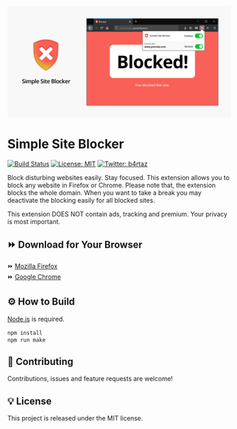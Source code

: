 ![Simple Site Blocker](simple-site-blocker.png)

# Simple Site Blocker

[![Build Status](https://travis-ci.org/b4rtaz/simple-site-blocker.svg?branch=master)](https://travis-ci.org/b4rtaz/simple-site-blocker) [![License: MIT](https://img.shields.io/github/license/mashape/apistatus.svg)](/LICENSE) [![Twitter: b4rtaz](https://img.shields.io/twitter/follow/b4rtaz.svg?style=social)](https://twitter.com/b4rtaz)

Block disturbing websites easily. Stay focused. This extension allows you to block any website in Firefox or Chrome. Please note that, the extension blocks the whole domain. When you want to take a break you may deactivate the blocking easily for all blocked sites.

This extension DOES NOT contain ads, tracking and premium. Your privacy is most important.

## ⏩ Download for Your Browser

⏩ [Mozilla Firefox](https://addons.mozilla.org/firefox/addon/simplesiteblocker/)<br />
⏩ [Google Chrome](https://chrome.google.com/webstore/detail/simple-site-blocker/akhfampbeegijbknnencolmclbnaceab)

## ⚙️ How to Build

[Node.js](https://nodejs.org/en/) is required.

```
npm install
npm run make
```

## 🤝 Contributing

Contributions, issues and feature requests are welcome!

## 💡 License

This project is released under the MIT license.

